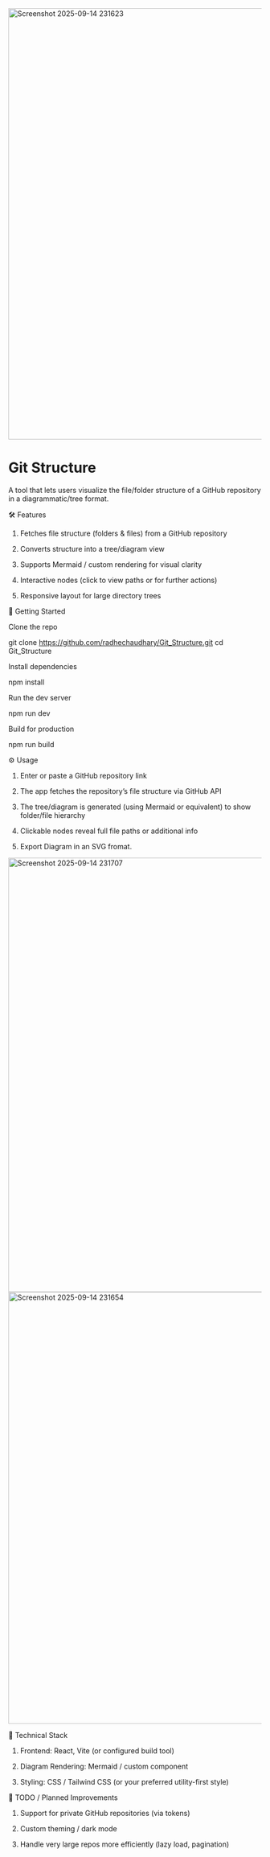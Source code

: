<img width="1919" height="858" alt="Screenshot 2025-09-14 231623" src="https://github.com/user-attachments/assets/b9517d37-20af-4649-a630-e2ac417b76d9" />

<h1 style="font-weight:800 font-size:30px">Git Structure</h1>

A tool that lets users visualize the file/folder structure of a GitHub repository in a diagrammatic/tree format.

🛠 Features

1. Fetches file structure (folders & files) from a GitHub repository

2. Converts structure into a tree/diagram view

3. Supports Mermaid / custom rendering for visual clarity

4. Interactive nodes (click to view paths or for further actions)

5. Responsive layout for large directory trees


🚀 Getting Started

Clone the repo

git clone https://github.com/radhechaudhary/Git_Structure.git
cd Git_Structure


Install dependencies

npm install


Run the dev server

npm run dev


Build for production

npm run build

⚙ Usage

1. Enter or paste a GitHub repository link

2. The app fetches the repository’s file structure via GitHub API

3. The tree/diagram is generated (using Mermaid or equivalent) to show folder/file hierarchy

4. Clickable nodes reveal full file paths or additional info

5. Export Diagram in an SVG fromat.

<img width="1901" height="864" alt="Screenshot 2025-09-14 231707" src="https://github.com/user-attachments/assets/cea2e275-98d5-45f6-924a-9664c87cbb8a" />
<img width="1905" height="859" alt="Screenshot 2025-09-14 231654" src="https://github.com/user-attachments/assets/883b9945-0d57-4fc9-b508-10d50cdb70fb" />

🧩 Technical Stack

1. Frontend: React, Vite (or configured build tool)

2. Diagram Rendering: Mermaid / custom component

3. Styling: CSS / Tailwind CSS (or your preferred utility-first style)


🚧 TODO / Planned Improvements

1. Support for private GitHub repositories (via tokens)

2. Custom theming / dark mode

3. Handle very large repos more efficiently (lazy load, pagination)
